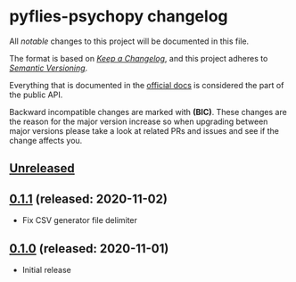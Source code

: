 # pyflies-psychopy changelog

All _notable_ changes to this project will be documented in this file.

The format is based on _[Keep a Changelog][keepachangelog]_, and this project
adheres to _[Semantic Versioning][semver]_.

Everything that is documented in the [official docs][textXDocs] is considered
the part of the public API.

Backward incompatible changes are marked with **(BIC)**. These changes are the
reason for the major version increase so when upgrading between major versions
please take a look at related PRs and issues and see if the change affects you.

## [Unreleased]


## [0.1.1] (released: 2020-11-02)

- Fix CSV generator file delimiter


## [0.1.0] (released: 2020-11-01)

- Initial release


[Unreleased]: https://github.com/pyflies/pyflies-psychopy/compare/0.1.1...HEAD
[0.1.1]: https://github.com/pyflies/pyflies-psychopy/compare/0.1.0...0.1.1
[0.1.0]: https://github.com/pyflies/pyflies-psychopy/compare/360ff9bea62834c63...0.1.0


[keepachangelog]: https://keepachangelog.com/
[semver]: https://semver.org/spec/v2.0.0.html
[textXDocs]: http://textx.github.io/textX/latest/
